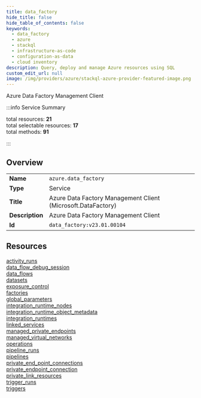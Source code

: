```yaml
---
title: data_factory
hide_title: false
hide_table_of_contents: false
keywords:
  - data_factory
  - azure
  - stackql
  - infrastructure-as-code
  - configuration-as-data
  - cloud inventory
description: Query, deploy and manage Azure resources using SQL
custom_edit_url: null
image: /img/providers/azure/stackql-azure-provider-featured-image.png
---
```

Azure Data Factory Management Client  
    
:::info Service Summary

<div class="row">
<div class="providerDocColumn">
<span>total resources:&nbsp;<b>21</b></span><br />
<span>total selectable resources:&nbsp;<b>17</b></span><br />
<span>total methods:&nbsp;<b>91</b></span><br />
</div>
</div>

:::

## Overview
<table><tbody>
<tr><td><b>Name</b></td><td><code>azure.data_factory</code></td></tr>
<tr><td><b>Type</b></td><td>Service</td></tr>
<tr><td><b>Title</b></td><td>Azure Data Factory Management Client (Microsoft.DataFactory)</td></tr>
<tr><td><b>Description</b></td><td>Azure Data Factory Management Client</td></tr>
<tr><td><b>Id</b></td><td><code>data_factory:v23.01.00104</code></td></tr>
</tbody></table>

## Resources
<div class="row">
<div class="providerDocColumn">
<a href="/providers/azure/data_factory/activity_runs/">activity_runs</a><br />
<a href="/providers/azure/data_factory/data_flow_debug_session/">data_flow_debug_session</a><br />
<a href="/providers/azure/data_factory/data_flows/">data_flows</a><br />
<a href="/providers/azure/data_factory/datasets/">datasets</a><br />
<a href="/providers/azure/data_factory/exposure_control/">exposure_control</a><br />
<a href="/providers/azure/data_factory/factories/">factories</a><br />
<a href="/providers/azure/data_factory/global_parameters/">global_parameters</a><br />
<a href="/providers/azure/data_factory/integration_runtime_nodes/">integration_runtime_nodes</a><br />
<a href="/providers/azure/data_factory/integration_runtime_object_metadata/">integration_runtime_object_metadata</a><br />
<a href="/providers/azure/data_factory/integration_runtimes/">integration_runtimes</a><br />
<a href="/providers/azure/data_factory/linked_services/">linked_services</a><br />
</div>
<div class="providerDocColumn">
<a href="/providers/azure/data_factory/managed_private_endpoints/">managed_private_endpoints</a><br />
<a href="/providers/azure/data_factory/managed_virtual_networks/">managed_virtual_networks</a><br />
<a href="/providers/azure/data_factory/operations/">operations</a><br />
<a href="/providers/azure/data_factory/pipeline_runs/">pipeline_runs</a><br />
<a href="/providers/azure/data_factory/pipelines/">pipelines</a><br />
<a href="/providers/azure/data_factory/private_end_point_connections/">private_end_point_connections</a><br />
<a href="/providers/azure/data_factory/private_endpoint_connection/">private_endpoint_connection</a><br />
<a href="/providers/azure/data_factory/private_link_resources/">private_link_resources</a><br />
<a href="/providers/azure/data_factory/trigger_runs/">trigger_runs</a><br />
<a href="/providers/azure/data_factory/triggers/">triggers</a><br />
</div>
</div>
